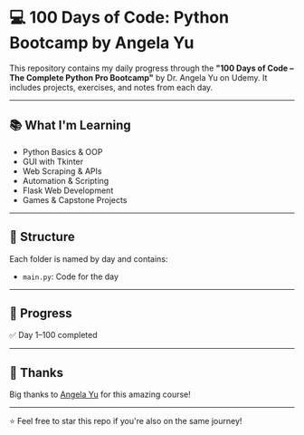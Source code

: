 # 💻 100 Days of Code: Python Bootcamp by Angela Yu

This repository contains my daily progress through the **"100 Days of Code – The Complete Python Pro Bootcamp"** by Dr. Angela Yu on Udemy. It includes projects, exercises, and notes from each day.

---

## 📚 What I'm Learning

- Python Basics & OOP  
- GUI with Tkinter  
- Web Scraping & APIs  
- Automation & Scripting  
- Flask Web Development  
- Games & Capstone Projects

---

## 📁 Structure

Each folder is named by day and contains:
- `main.py`: Code for the day

---

## 🚀 Progress

✅ Day 1–100 completed  


---

## 🙌 Thanks

Big thanks to [Angela Yu](https://www.appbrewery.co/) for this amazing course!

---

⭐ Feel free to star this repo if you're also on the same journey!
